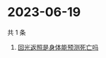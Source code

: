 # 2023-06-19

共 1 条

<!-- BEGIN -->
<!-- 最后更新时间 Mon Jun 19 2023 02:04:36 GMT+0800 (China Standard Time) -->

1. [回光返照是身体能预测死亡吗](https://www.zhihu.com/search?q=回光返照是身体能预测死亡吗)

<!-- END -->

